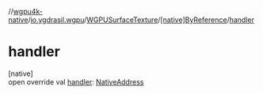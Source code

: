 //[wgpu4k-native](../../../../index.md)/[io.ygdrasil.wgpu](../../index.md)/[WGPUSurfaceTexture](../index.md)/[[native]ByReference](index.md)/[handler](handler.md)

# handler

[native]\
open override val [handler](handler.md): [NativeAddress](../../../ffi/-native-address/index.md)